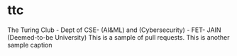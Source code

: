 # ttc
The Turing Club - Dept of CSE- (AI&amp;ML) and (Cybersecurity) - FET- JAIN (Deemed-to-be University)
This is a sample of pull requests.
This is another sample caption

